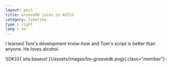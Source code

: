 ```yaml
---
layout: post
title: GrooveDK joins in AXISJ
category: timeline
type : right
lang : en
---
```






I learned Tom's development know-how and Tom's script is better than anyone. He loves alcohol.

![DK]({{ site.baseurl }}/assets/images/tm-groovedk.png){:class="member"}